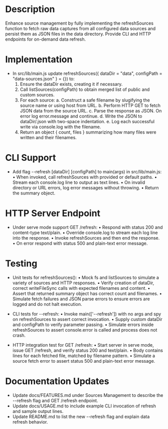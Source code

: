 # Description

Enhance source management by fully implementing the refreshSources function to fetch raw data captures from all configured data sources and persist them as JSON files in the data directory. Provide CLI and HTTP endpoints for on-demand data refresh.

# Implementation

- In src/lib/main.js update refreshSources({ dataDir = "data", configPath = "data-sources.json" } = {}) to:
  1. Ensure the dataDir exists, creating it if necessary.
  2. Call listSources(configPath) to obtain merged list of public and custom sources.
  3. For each source:
     a. Construct a safe filename by slugifying the source name or using host from URL.
     b. Perform HTTP GET to fetch JSON data from the source URL.
     c. Parse the response as JSON. On error log error.message and continue.
     d. Write the JSON to dataDir/<slug>.json with two-space indentation.
     e. Log each successful write via console.log with the filename.
  4. Return an object { count, files } summarizing how many files were written and their filenames.

# CLI Support

- Add flag --refresh [dataDir] [configPath] to main(args) in src/lib/main.js:
  • When invoked, call refreshSources with provided or default paths.
  • Stream each console.log line to output as text lines.
  • On invalid directory or URL errors, log error messages without throwing.
  • Return the summary object.

# HTTP Server Endpoint

- Under serve mode support GET /refresh:
  • Respond with status 200 and content-type text/plain.
  • Override console.log to stream each log line into the response.
  • Invoke refreshSources and then end the response.
  • On error respond with status 500 and plain-text error message.

# Testing

- Unit tests for refreshSources():
  • Mock fs and listSources to simulate a variety of sources and HTTP responses.
  • Verify creation of dataDir, correct writeFileSync calls with expected filenames and content.
  • Assert that returned summary object has correct count and filenames.
  • Simulate fetch failures and JSON parse errors to ensure errors are logged and do not halt execution.

- CLI tests for --refresh:
  • Invoke main(['--refresh']) with no args and spy on refreshSources to assert correct invocation.
  • Supply custom dataDir and configPath to verify parameter passing.
  • Simulate errors inside refreshSources to assert console.error is called and process does not crash.

- HTTP integration test for GET /refresh:
  • Start server in serve mode, issue GET /refresh, and verify status 200 and text/plain.
  • Body contains lines for each fetched file, matched by filename pattern.
  • Simulate a source fetch error to assert status 500 and plain-text error message.

# Documentation Updates

- Update docs/FEATURES.md under Sources Management to describe the --refresh flag and GET /refresh endpoint.
- Update docs/USAGE.md to include example CLI invocation of refresh and sample output lines.
- Update README.md to list the new --refresh flag and explain data refresh behavior.
